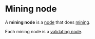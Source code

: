 # Mining node

A **mining node** is a [node](/en/blockchain/node) that does [mining](/en/blockchain/mining).

Each mining node is a [validating node](/en/blockchain/node/validating-node).
